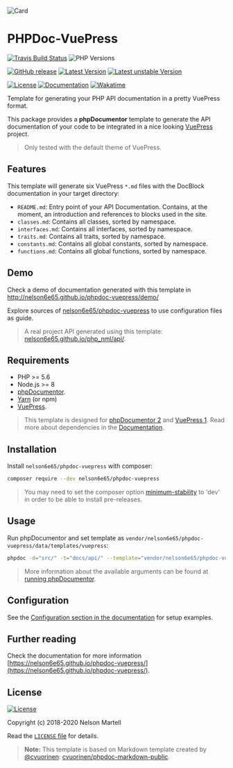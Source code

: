 ![Card](.github/card.svg)

# PHPDoc-VuePress
[![Travis Build Status](https://img.shields.io/travis/nelson6e65/phpdoc-vuepress/master.svg?logo=travis)](https://travis-ci.org/nelson6e65/phpdoc-vuepress)
![PHP Versions](https://img.shields.io/travis/php-v/nelson6e65/phpdoc-vuepress.svg)

[![GitHub release](https://img.shields.io/github/tag/nelson6e65/phpdoc-vuepress.svg)](https://github.com/nelson6e65/phpdoc-vuepress/tags)
[![Latest Version](https://img.shields.io/packagist/v/nelson6e65/phpdoc-vuepress.svg?label=stable)](https://packagist.org/packages/nelson6e65/phpdoc-vuepress)
[![Latest unstable Version](https://img.shields.io/packagist/vpre/nelson6e65/phpdoc-vuepress.svg?label=unstable)](https://packagist.org/packages/nelson6e65/phpdoc-vuepress#dev-master)

[![License](https://img.shields.io/github/license/nelson6e65/phpdoc-vuepress.svg)](LICENSE)
[![Documentation](http://img.shields.io/badge/📜-Documentation-lightgrey.svg)](http://nelson6e65.github.io/phpdoc-vuepress)
[![Wakatime](https://wakatime.com/badge/github/nelson6e65/phpdoc-vuepress.svg)](https://wakatime.com/badge/github/nelson6e65/phpdoc-vuepress)


Template for generating your PHP API documentation in a pretty VuePress format.

This package provides a **phpDocumentor** template to generate the API documentation of your code to be integrated in a nice looking [VuePress](https://vuepress.vuejs.org) project.

> Only tested with the default theme of VuePress.

## Features

This template will generate six VuePress `*.md` files with the DocBlock documentation in your target directory:

- `README.md`: Entry point of your API Documentation. Contains, at the moment, an introduction and references to blocks used in the site.
- `classes.md`: Contains all classes, sorted by namespace.
- `interfaces.md`: Contains all interfaces, sorted by namespace.
- `traits.md`: Contains all traits, sorted by namespace.
- `constants.md`: Contains all global constants, sorted by namespace.
- `functions.md`: Contains all global functions, sorted by namespace.


## Demo

Check a demo of documentation generated with this template in http://nelson6e65.github.io/phpdoc-vuepress/demo/

Explore sources of [nelson6e65/phpdoc-vuepress](https://github.com/nelson6e65/phpdoc-vuepress) to use configuration files as guide.

> A real project API generated using this template: [nelson6e65.github.io/php_nml/api/](https://nelson6e65.github.io/php_nml/api/).


## Requirements

- PHP >= 5.6
- Node.js >= 8
- [phpDocumentor](https://www.phpdoc.org/).
- [Yarn](https://yarnpkg.com) (or npm)
- [VuePress](https://vuepress.vuejs.org/).

> This template is designed for [phpDocumentor 2](https://www.phpdoc.org/) and [VuePress 1](https://v0.vuepress.vuejs.org/).
> Read more about dependencies in the [Documentation](https://nelson6e65.github.io/phpdoc-vuepress/guide/getting-started.html).

## Installation

Install `nelson6e65/phpdoc-vuepress` with composer:

```bash
composer require --dev nelson6e65/phpdoc-vuepress
```

> You may need to set the composer option [minimum-stability](https://getcomposer.org/doc/04-schema.md#minimum-stability) to 'dev' in order to be able to install pre-releases.


## Usage

Run phpDocumentor and set template as `vendor/nelson6e65/phpdoc-vuepress/data/templates/vuepress`:


```bash
phpdoc -d="src/" -t="docs/api/" --template="vendor/nelson6e65/phpdoc-vuepress/data/templates/vuepress"
```

> More information about the available arguments can be found at [running phpDocumentor](http://www.phpdoc.org/docs/latest/guides/running-phpdocumentor.html).


## Configuration

See the [Configuration section in the documentation](https://nelson6e65.github.io/phpdoc-vuepress/guide/configuration.html) for setup examples.


## Further reading

Check the documentation for more information [https://nelson6e65.github.io/phpdoc-vuepress/](https://nelson6e65.github.io/phpdoc-vuepress/).


## License

[![License](https://img.shields.io/github/license/nelson6e65/phpdoc-vuepress.svg)](LICENSE)

Copyright (c) 2018-2020 Nelson Martell

Read the [`LICENSE` file](LICENSE) for details.

> **Note:** This template is based on Markdown template created by [@cvuorinen](https://github.com/cvuorinen): [cvuorinen/phpdoc-markdown-public](https://github.com/cvuorinen/phpdoc-markdown-public).
